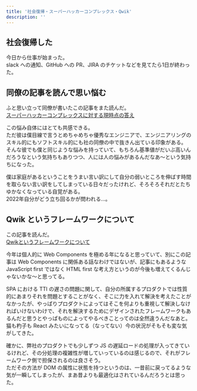 ```yaml
---
title: '社会復帰・スーパーハッカーコンプレックス・Qwik'
description: ''
---
```


## 社会復帰した

今日から仕事が始まった。  
slack への通知、GitHub への PR、JIRA のチケットなどを見てたら1日が終わった。

## 同僚の記事を読んで思い悩む

ふと思い立って同僚が書いたこの記事をまた読んだ。  
[スーパーハッカーコンプレックスに対する現時点の答え](https://zoshigayan.net/super-hacker-complex/)

この悩み自体にはとても共感できる。  
ただ彼は僕目線で言うとめちゃめちゃ優秀なエンジニアで、エンジニアリングのスキル的にもソフトスキル的にも社の同僚の中で抜きん出ている印象がある。  
そんな彼でも僕と同じような悩みを持っていて、もちろん基準値がだいぶ高いんだろうなという気持ちもありつつ、人には人の悩みがあるんだなあ〜という気持ちになった。

僕は家庭があるということをうまい言い訳にして自分の弱いところを伸ばす時間を取らない言い訳をしてしまっている日々だったけれど、そろそろそれだとたちゆかなくなっている自覚がある。  
2022年自分がどう立ち回るかが問われる…。

## Qwik というフレームワークについて

この記事を読んだ。  
[Qwikというフレームワークについて](https://lealog.hateblo.jp/entry/2022/01/11/142734?utm_source=pocket_mylist)

今年は個人的に Web Components を極める年になると思っていて、別にこの記事は Web Components に関係ある話なわけではないが、記事にもあるような JavaScript first ではなく HTML first な考え方というのが今後も増えてくるんじゃないかな〜と思ってる。

SPA における TTI の遅さの問題に関して、自分の所属するプロダクトでは性質的にあまりそれを問題とすることがなく、そこに力を入れて解決を考えたことがなかったが、やっぱりプロダクトによってはそこを何よりも重視して解決しなければいけないわけで、それを解決するためにデザインされたフレームワークもあるんだと思うとやっぱものによってやるべきことってのは全然違うんだなあと。  
猫も杓子も React みたいになってる（なってない）今の状況がそもそも変な気がしてきた。

確かに、弊社のプロダクトでも少しずつ JS の遅延ロードの処理が入ってきているけれど、その分処理の複雑性が増していっているのは感じるので、それがフレームワーク側で担保されるのは良さそう。  
ただその方法が DOM の属性に状態を持つというのは、一昔前に戻ってるような気が一瞬してしまったが、まあ昔よりも最適化はされているんだろうとは思った。
